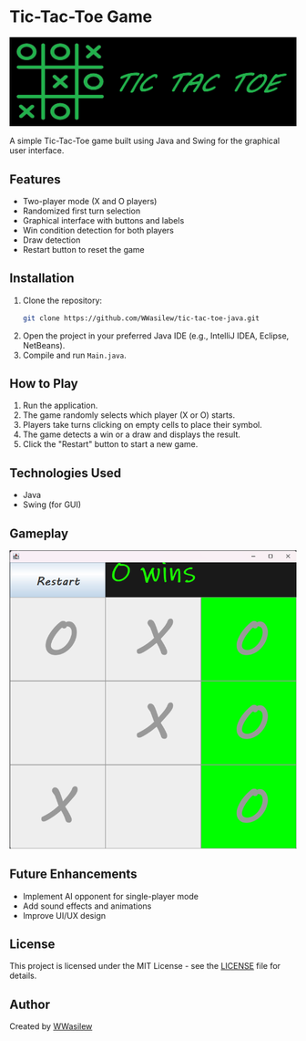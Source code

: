 # Tic-Tac-Toe Game

![image alt](https://github.com/WWasilew/TicTacToe-java/blob/f2afe91ef57c3a7c41712e76fec307bd9b708a3c/images/logo.png)

A simple Tic-Tac-Toe game built using Java and Swing for the graphical user interface.

## Features

- Two-player mode (X and O players)
- Randomized first turn selection
- Graphical interface with buttons and labels
- Win condition detection for both players
- Draw detection
- Restart button to reset the game

## Installation

1. Clone the repository:
   ```sh
   git clone https://github.com/WWasilew/tic-tac-toe-java.git
   ```
2. Open the project in your preferred Java IDE (e.g., IntelliJ IDEA, Eclipse, NetBeans).
3. Compile and run `Main.java`.

## How to Play

1. Run the application.
2. The game randomly selects which player (X or O) starts.
3. Players take turns clicking on empty cells to place their symbol.
4. The game detects a win or a draw and displays the result.
5. Click the "Restart" button to start a new game.

## Technologies Used

- Java
- Swing (for GUI)

## Gameplay

![image alt](https://github.com/WWasilew/TicTacToe-java/blob/f2afe91ef57c3a7c41712e76fec307bd9b708a3c/images/tictactoe_gameplay.png)

## Future Enhancements

- Implement AI opponent for single-player mode
- Add sound effects and animations
- Improve UI/UX design

## License

This project is licensed under the MIT License - see the [LICENSE](LICENSE) file for details.

## Author

Created by [WWasilew](https://github.com/WWasilew)

